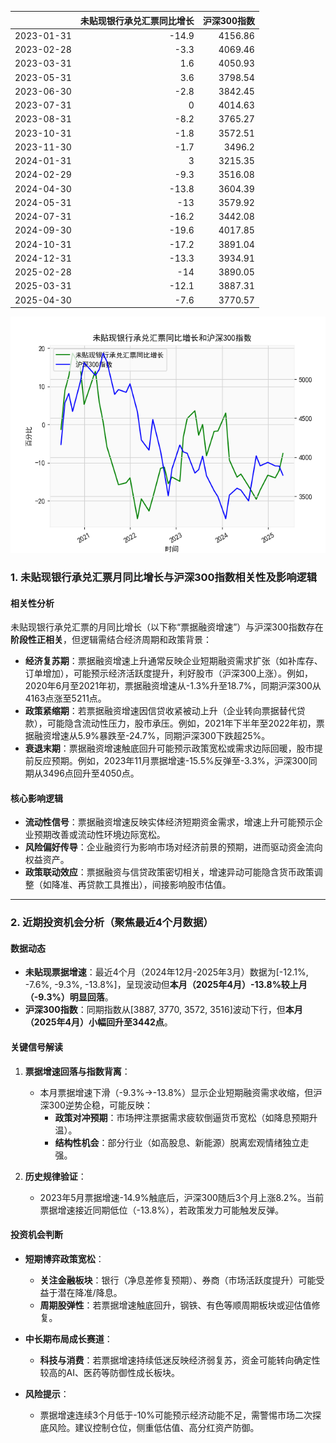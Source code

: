 |            |   未贴现银行承兑汇票同比增长 |   沪深300指数 |
|:-----------|-----------------------------:|--------------:|
| 2023-01-31 |                        -14.9 |       4156.86 |
| 2023-02-28 |                         -3.3 |       4069.46 |
| 2023-03-31 |                          1.6 |       4050.93 |
| 2023-05-31 |                          3.6 |       3798.54 |
| 2023-06-30 |                         -2.8 |       3842.45 |
| 2023-07-31 |                          0   |       4014.63 |
| 2023-08-31 |                         -8.2 |       3765.27 |
| 2023-10-31 |                         -1.8 |       3572.51 |
| 2023-11-30 |                         -1.7 |       3496.2  |
| 2024-01-31 |                          3   |       3215.35 |
| 2024-02-29 |                         -9.3 |       3516.08 |
| 2024-04-30 |                        -13.8 |       3604.39 |
| 2024-05-31 |                        -13   |       3579.92 |
| 2024-07-31 |                        -16.2 |       3442.08 |
| 2024-09-30 |                        -19.6 |       4017.85 |
| 2024-10-31 |                        -17.2 |       3891.04 |
| 2024-12-31 |                        -13.3 |       3934.91 |
| 2025-02-28 |                        -14   |       3890.05 |
| 2025-03-31 |                        -12.1 |       3887.31 |
| 2025-04-30 |                         -7.6 |       3770.57 |

![图](bank_hs300.png)



### 1. 未贴现银行承兑汇票月同比增长与沪深300指数相关性及影响逻辑

#### 相关性分析
未贴现银行承兑汇票的月同比增长（以下称“票据融资增速”）与沪深300指数存在**阶段性正相关**，但逻辑需结合经济周期和政策背景：
- **经济复苏期**：票据融资增速上升通常反映企业短期融资需求扩张（如补库存、订单增加），可能预示经济活跃度提升，利好股市（沪深300上涨）。例如，2020年6月至2021年初，票据融资增速从-1.3%升至18.7%，同期沪深300从4163点涨至5211点。
- **政策紧缩期**：若票据融资增速因信贷收紧被动上升（企业转向票据替代贷款），可能隐含流动性压力，股市承压。例如，2021年下半年至2022年初，票据融资增速从5.9%暴跌至-24.7%，同期沪深300下跌超25%。
- **衰退末期**：票据融资增速触底回升可能预示政策宽松或需求边际回暖，股市提前反应预期。例如，2023年11月票据增速-15.5%反弹至-3.3%，沪深300同期从3496点回升至4050点。

#### 核心影响逻辑
- **流动性信号**：票据融资增速反映实体经济短期资金需求，增速上升可能预示企业预期改善或流动性环境边际宽松。
- **风险偏好传导**：企业融资行为影响市场对经济前景的预期，进而驱动资金流向权益资产。
- **政策联动效应**：票据融资与信贷政策密切相关，增速异动可能隐含货币政策调整（如降准、再贷款工具推出），间接影响股市估值。

---

### 2. 近期投资机会分析（聚焦最近4个月数据）

#### 数据动态
- **未贴现票据增速**：最近4个月（2024年12月-2025年3月）数据为[-12.1%, -7.6%, -9.3%, -13.8%]，呈现波动但**本月（2025年4月）-13.8%较上月（-9.3%）明显回落**。
- **沪深300指数**：同期指数从[3887, 3770, 3572, 3516]波动下行，但**本月（2025年4月）小幅回升至3442点**。

#### 关键信号解读
1. **票据增速回落与指数背离**：
   - 本月票据增速下滑（-9.3%→-13.8%）显示企业短期融资需求收缩，但沪深300逆势企稳，可能反映：
     - **政策对冲预期**：市场押注票据需求疲软倒逼货币宽松（如降息预期升温）。
     - **结构性机会**：部分行业（如高股息、新能源）脱离宏观情绪独立走强。

2. **历史规律验证**：
   - 2023年5月票据增速-14.9%触底后，沪深300随后3个月上涨8.2%。当前票据增速接近同期低位（-13.8%），若政策发力可能触发反弹。

#### 投资机会判断
- **短期博弈政策宽松**：
  - **关注金融板块**：银行（净息差修复预期）、券商（市场活跃度提升）可能受益于潜在降准/降息。
  - **周期股弹性**：若票据增速触底回升，钢铁、有色等顺周期板块或迎估值修复。
  
- **中长期布局成长赛道**：
  - **科技与消费**：若票据增速持续低迷反映经济弱复苏，资金可能转向确定性较高的AI、医药等防御性成长板块。
  
- **风险提示**：
  - 票据增速连续3个月低于-10%可能预示经济动能不足，需警惕市场二次探底风险。建议控制仓位，侧重低估值、高分红资产防御。